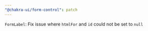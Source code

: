```yaml
---
"@chakra-ui/form-control": patch
---
```


`FormLabel`: Fix issue where `htmlFor` and `id` could not be set to `null`

